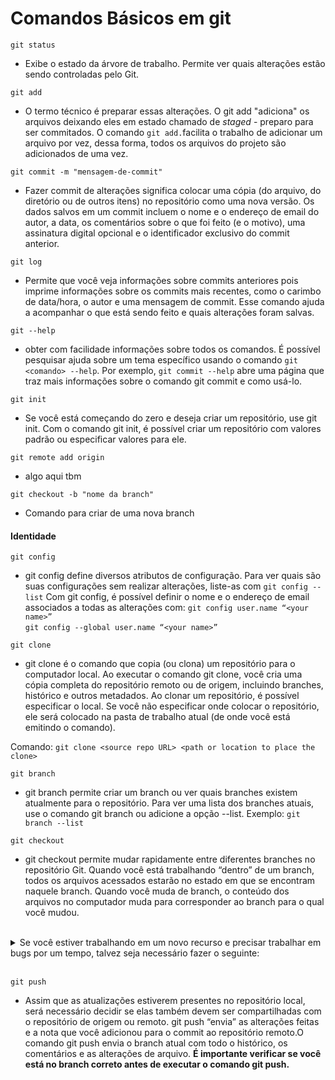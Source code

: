 # Comandos Básicos em git

`git status`
* Exibe o estado da árvore de trabalho. Permite ver quais alterações estão sendo controladas pelo Git.

`git add`
* O termo técnico é preparar essas alterações. O git add "adiciona" os arquivos deixando eles em  estado chamado de *staged* - preparo para ser commitados. O comando `git add.`facilita o trabalho de adicionar um arquivo por vez, dessa forma, todos os arquivos do projeto são adicionados de uma vez. 
  
`git commit -m "mensagem-de-commit"`
* Fazer commit de alterações significa colocar uma cópia (do arquivo, do diretório ou de outros itens) no repositório como uma nova versão. Os dados salvos em um commit incluem o nome e o endereço de email do autor, a data, os comentários sobre o que foi feito (e o motivo), uma assinatura digital opcional e o identificador exclusivo do commit anterior.

`git log`
* Permite que você veja informações sobre commits anteriores pois imprime informações sobre os commits mais recentes, como o carimbo de data/hora, o autor e uma mensagem de commit. Esse comando ajuda a acompanhar o que está sendo feito e quais alterações foram salvas.
  
`git --help`
* obter com facilidade informações sobre todos os comandos. É possível pesquisar ajuda sobre um tema específico usando o comando `git <comando> --help`. Por exemplo, `git commit --help` abre uma página que traz mais informações sobre o comando git commit e como usá-lo. 

`git init`
* Se você está começando do zero e deseja criar um repositório, use git init. Com o comando git init, é possível criar um repositório com valores padrão ou especificar valores para ele.

`git remote add origin`
* algo aqui tbm

`git checkout -b "nome da branch"`
* Comando para criar de uma nova branch

#### Identidade

`git config`
* git config define diversos atributos de configuração. Para ver quais são suas configurações sem realizar alterações, liste-as com `git config --list`
Com git config, é possível definir o nome e o endereço de email associados a todas as alterações com:
`git config user.name “<your name>” ` <br>
`git config --global user.name “<your name>”`

`git clone`
* git clone é o comando que copia (ou clona) um repositório para o computador local. Ao executar o comando git clone, você cria uma cópia completa do repositório remoto ou de origem, incluindo branches, histórico e outros metadados. Ao clonar um repositório, é possível especificar o local. Se você não especificar onde colocar o repositório, ele será colocado na pasta de trabalho atual (de onde você está emitindo o comando).

Comando: `git clone <source repo URL> <path or location to place the clone> `

`git branch`
* git branch permite criar um branch ou ver quais branches existem atualmente para o repositório. Para ver uma lista dos branches atuais, use o comando git branch ou adicione a opção --list. Exemplo: `git branch --list`


`git checkout`
* git checkout permite mudar rapidamente entre diferentes branches no repositório Git. Quando você está trabalhando “dentro” de um branch, todos os arquivos acessados estarão no estado em que se encontram naquele branch. Quando você muda de branch, o conteúdo dos arquivos no computador muda para corresponder ao branch para o qual você mudou.

<br>

<details>
  <summary>Se você estiver trabalhando em um novo recurso e precisar trabalhar em bugs por um tempo, talvez seja necessário fazer o seguinte:</summary> <br>
    <p>Alterar os branches para o branch de bug</p>
    <p>Atualizar os arquivos no branch de bug.</p>
    <p>Atualizar o branch de bug.</p>
    <p>Voltar para o branch de recursos.</p>
    <p>git checkout <branch name></p>
</details>

<br>

`git push`
* Assim que as atualizações estiverem presentes no repositório local, será necessário decidir se elas também devem ser compartilhadas com o repositório de origem ou remoto. git push “envia” as alterações feitas e a nota que você adicionou para o commit ao repositório remoto.O comando git push envia o branch atual com todo o histórico, os comentários e as alterações de arquivo. **É importante verificar se você está no branch correto antes de executar o comando git push.**

